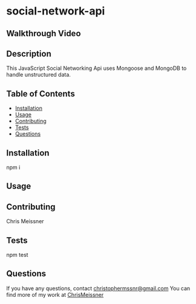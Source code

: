 # social-network-api

## Walkthrough Video

## Description
This JavaScript Social Networking Api uses Mongoose and MongoDB to handle unstructured data. 

## Table of Contents
* [Installation](#installation)
* [Usage](#usage)
* [Contributing](#contributing)
* [Tests](#tests)
* [Questions](#questions)

## Installation
npm i

## Usage


## Contributing
Chris Meissner

## Tests
npm test

## Questions
If you have any questions, contact christophermssnr@gmail.com
You can find more of my work at [ChrisMeissner](https://github.com/ChrisMeissner)
